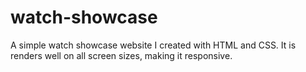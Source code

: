 # watch-showcase
A simple watch showcase website I created with HTML and CSS. It is renders well on all screen sizes, making it responsive.
